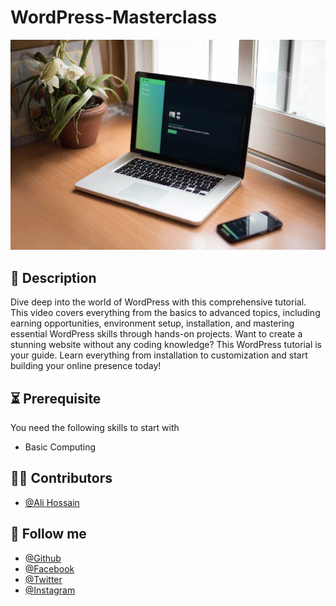 # WordPress-Masterclass
[<img src='https://github.com/shovoalways/varFolio/blob/main/varFolio/img/bg.jpg?raw=true' alt='varFolio Image'>](https://www.facebook.com/shovoalways) 

## 📝 Description
Dive deep into the world of WordPress with this comprehensive tutorial. This video covers everything from the basics to advanced topics, including earning opportunities, environment setup, installation, and mastering essential WordPress skills through hands-on projects. Want to create a stunning website without any coding knowledge? This WordPress tutorial is your guide. Learn everything from installation to customization and start building your online presence today!

## ⏳ Prerequisite
You need the following skills to start with
- Basic Computing


## 🧑‍💻 Contributors
- [@Ali Hossain](https://github.com/shovoalways/)



## 🥰 Follow me
- [@Github](https://github.com/shovoalways/) 
- [@Facebook](https://facebook.com/shovoalways/) 
- [@Twitter](https://twitter.com/shovoalways/) 
- [@Instagram](https://instagram.com/shovoalways/) 

